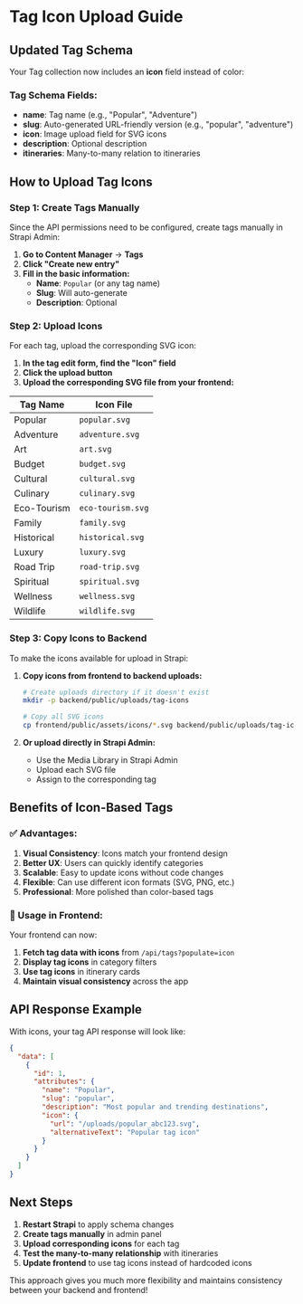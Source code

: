 # Tag Icon Upload Guide

## Updated Tag Schema

Your Tag collection now includes an **icon** field instead of color:

### Tag Schema Fields:
- **name**: Tag name (e.g., "Popular", "Adventure")
- **slug**: Auto-generated URL-friendly version (e.g., "popular", "adventure")
- **icon**: Image upload field for SVG icons
- **description**: Optional description
- **itineraries**: Many-to-many relation to itineraries

## How to Upload Tag Icons

### Step 1: Create Tags Manually
Since the API permissions need to be configured, create tags manually in Strapi Admin:

1. **Go to Content Manager** → **Tags**
2. **Click "Create new entry"**
3. **Fill in the basic information:**
   - **Name**: `Popular` (or any tag name)
   - **Slug**: Will auto-generate
   - **Description**: Optional

### Step 2: Upload Icons
For each tag, upload the corresponding SVG icon:

1. **In the tag edit form, find the "Icon" field**
2. **Click the upload button**
3. **Upload the corresponding SVG file from your frontend:**

| Tag Name | Icon File |
|----------|-----------|
| Popular | `popular.svg` |
| Adventure | `adventure.svg` |
| Art | `art.svg` |
| Budget | `budget.svg` |
| Cultural | `cultural.svg` |
| Culinary | `culinary.svg` |
| Eco-Tourism | `eco-tourism.svg` |
| Family | `family.svg` |
| Historical | `historical.svg` |
| Luxury | `luxury.svg` |
| Road Trip | `road-trip.svg` |
| Spiritual | `spiritual.svg` |
| Wellness | `wellness.svg` |
| Wildlife | `wildlife.svg` |

### Step 3: Copy Icons to Backend
To make the icons available for upload in Strapi:

1. **Copy icons from frontend to backend uploads:**
   ```bash
   # Create uploads directory if it doesn't exist
   mkdir -p backend/public/uploads/tag-icons
   
   # Copy all SVG icons
   cp frontend/public/assets/icons/*.svg backend/public/uploads/tag-icons/
   ```

2. **Or upload directly in Strapi Admin:**
   - Use the Media Library in Strapi Admin
   - Upload each SVG file
   - Assign to the corresponding tag

## Benefits of Icon-Based Tags

### ✅ Advantages:
1. **Visual Consistency**: Icons match your frontend design
2. **Better UX**: Users can quickly identify categories
3. **Scalable**: Easy to update icons without code changes
4. **Flexible**: Can use different icon formats (SVG, PNG, etc.)
5. **Professional**: More polished than color-based tags

### 🎯 Usage in Frontend:
Your frontend can now:
1. **Fetch tag data with icons** from `/api/tags?populate=icon`
2. **Display tag icons** in category filters
3. **Use tag icons** in itinerary cards
4. **Maintain visual consistency** across the app

## API Response Example

With icons, your tag API response will look like:

```json
{
  "data": [
    {
      "id": 1,
      "attributes": {
        "name": "Popular",
        "slug": "popular",
        "description": "Most popular and trending destinations",
        "icon": {
          "url": "/uploads/popular_abc123.svg",
          "alternativeText": "Popular tag icon"
        }
      }
    }
  ]
}
```

## Next Steps

1. **Restart Strapi** to apply schema changes
2. **Create tags manually** in admin panel
3. **Upload corresponding icons** for each tag
4. **Test the many-to-many relationship** with itineraries
5. **Update frontend** to use tag icons instead of hardcoded icons

This approach gives you much more flexibility and maintains consistency between your backend and frontend!
